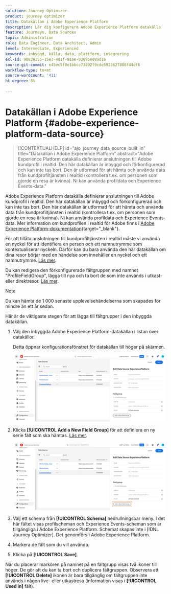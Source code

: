 ```yaml
---
solution: Journey Optimizer
product: journey optimizer
title: Datakällan i Adobe Experience Platform
description: Lär dig konfigurera Adobe Experience Platform datakälla
feature: Journeys, Data Sources
topic: Administration
role: Data Engineer, Data Architect, Admin
level: Intermediate, Experienced
keywords: inbyggd, källa, data, plattform, integrering
exl-id: 9083e355-15e3-4d1f-91ae-03095e08ad16
source-git-commit: e45ec5f0e1bbcc73892f9cde5923627886f44ef6
workflow-type: tm+mt
source-wordcount: '411'
ht-degree: 8%

---
```


# Datakällan i Adobe Experience Platform {#adobe-experience-platform-data-source}

>[!CONTEXTUALHELP]
>id="ajo_journey_data_source_built_in"
>title="Datakällan i Adobe Experience Platform"
>abstract="Adobe Experience Platform datakälla definierar anslutningen till Adobe kundprofil i realtid. Den här datakällan är inbyggd och förkonfigurerad och kan inte tas bort. Den är utformad för att hämta och använda data från kundprofiltjänsten i realtid (kontrollera t.ex. om personen som gjorde en resa är kvinna). Ni kan använda profildata och Experience Events-data."

Adobe Experience Platform datakälla definierar anslutningen till Adobe kundprofil i realtid. Den här datakällan är inbyggd och förkonfigurerad och kan inte tas bort. Den här datakällan är utformad för att hämta och använda data från kundprofiltjänsten i realtid (kontrollera t.ex. om personen som gjorde en resa är kvinna). Ni kan använda profildata och Experience Events-data. Mer information om kundprofilen i realtid för Adobe finns i [Adobe Experience Platform-dokumentation](https://experienceleague.adobe.com/docs/experience-platform/profile/home.html?lang=sv){target="_blank"}.

För att tillåta anslutningen till kundprofiltjänsten i realtid måste vi använda en nyckel för att identifiera en person och ett namnutrymme som kontextualiserar nyckeln. Därför kan du bara använda den här datakällan om dina resor börjar med en händelse som innehåller en nyckel och ett namnutrymme. [Läs mer](../building-journeys/journey.md).

Du kan redigera den förkonfigurerade fältgruppen med namnet &quot;ProfileFieldGroup&quot;, lägga till nya och ta bort de som inte används i utkast- eller direktresor. [Läs mer](../datasource/configure-data-sources.md#define-field-groups).

>[!NOTE]
>
>Du kan hämta de 1 000 senaste upplevelsehändelserna som skapades för mindre än ett år sedan.

Här är de viktigaste stegen för att lägga till fältgrupper i den inbyggda datakällan.

1. Välj den inbyggda Adobe Experience Platform-datakällan i listan över datakällor.

   Detta öppnar konfigurationsfönstret för datakällan till höger på skärmen.

   ![](assets/journey23.png)

1. Klicka **[!UICONTROL Add a New Field Group]** för att definiera en ny serie fält som ska hämtas. [Läs mer](../datasource/configure-data-sources.md#define-field-groups).

   ![](assets/journey24.png)

1. Välj ett schema från **[!UICONTROL Schema]** nedrullningsbar meny. I det här fältet visas profilscheman och Experience Events-scheman som är tillgängliga i Adobe Experience Platform. Schemat skapas inte i [!DNL Journey Optimizer]. Det genomförs i Adobe Experience Platform.
1. Markera de fält som du vill använda.
1. Klicka på **[!UICONTROL Save]**.

När du placerar markören på namnet på en fältgrupp visas två ikoner till höger. De gör att du kan ta bort och duplicera fältgruppen. Observera att **[!UICONTROL Delete]** ikonen är bara tillgänglig om fältgruppen inte används i någon live- eller utkastresa (information visas i **[!UICONTROL Used in]** fält).
